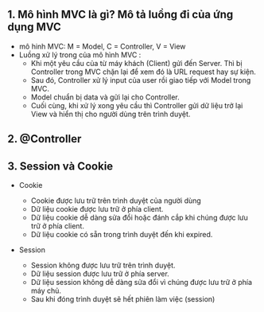 ## 1. Mô hình MVC là gì? Mô tả luồng đi của ứng dụng MVC
- mô hinh MVC: M = Model, C = Controller, V = View
- Luồng xử lý trong của mô hình MVC :
    + Khi một yêu cầu của từ máy khách (Client) gửi đến Server. Thì bị Controller trong MVC chặn lại để xem đó là URL request hay sự kiện.
    + Sau đó, Controller xử lý input của user rồi giao tiếp với Model trong MVC.
    + Model chuẩn bị data và gửi lại cho Controller.
    + Cuối cùng, khi xử lý xong yêu cầu thì Controller gửi dữ liệu trở lại View và hiển thị cho người dùng trên trình duyệt.
## 2. @Controller
## 3. Session và Cookie
- Cookie
    + Cookie được lưu trữ trên trình duyệt của người dùng	
    + Dữ liệu cookie được lưu trữ ở phía client.	     
    + Dữ liệu cookie dễ dàng sửa đổi hoặc đánh cắp khi chúng được lưu trữ ở phía client.	
    + Dữ liệu cookie có sẵn trong trình duyệt đến khi expired.

- Session
    + Session không được lưu trữ trên trình duyệt.
    + Dữ liệu session được lưu trữ ở phía server.
    + Dữ liệu session không dễ dàng sửa đổi vì chúng được lưu trữ ở phía máy chủ.
    + Sau khi đóng trình duyệt sẽ hết phiên làm việc (session)
